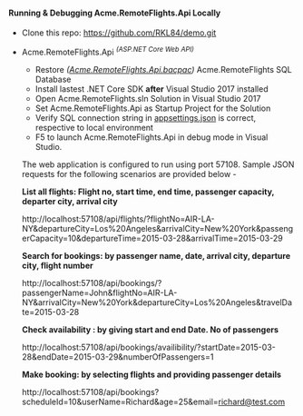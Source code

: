 #### Running & Debugging Acme.RemoteFlights.Api Locally ####
* Clone this repo: https://github.com/RKL84/demo.git 
* Acme.RemoteFlights.Api *<sup>(ASP.NET Core Web API)</sup>*
  * Restore *([Acme.RemoteFlights.Api.bacpac](https://github.com/RKL84/demo/blob/master/Acme.RemoteFlights.Database/sql))* Acme.RemoteFlights SQL Database
  * Install lastest .NET Core SDK **after** Visual Studio 2017 installed
  * Open Acme.RemoteFlights.sln Solution in Visual Studio 2017
  * Set Acme.RemoteFlights.Api as Startup Project for the Solution
  * Verify SQL connection string in [appsettings.json](https://github.com/RKL84/demo/blob/master/Acme.RemoteFlights.Api/appsettings.Development.json#L16) is correct, respective to local environment
  * F5 to launch Acme.RemoteFlights.Api in debug mode in Visual Studio. 
  
  The web application is configured to run using port 57108.
  Sample JSON requests for the following scenarios are provided below -  
  
   **List all flights: Flight no, start time, end time, passenger capacity, departer city, arrival city** 
  
  http://localhost:57108/api/flights/?flightNo=AIR-LA-NY&departureCity=Los%20Angeles&arrivalCity=New%20York&passengerCapacity=10&departureTime=2015-03-28&arrivalTime=2015-03-29
 
  **Search for bookings:  by passenger name, date, arrival city, departure city, flight number** 
   
  http://localhost:57108/api/bookings/?passengerName=John&flightNo=AIR-LA-NY&arrivalCity=New%20York&departureCity=Los%20Angeles&travelDate=2015-03-28
  
  **Check availability : by giving start and end Date. No of passengers** 
  
  http://localhost:57108/api/bookings/availibility/?startDate=2015-03-28&endDate=2015-03-29&numberOfPassengers=1
 
  **Make booking: by selecting flights and providing passenger details** 
  
  http://localhost:57108/api/bookings?scheduleId=10&userName=Richard&age=25&email=richard@test.com




